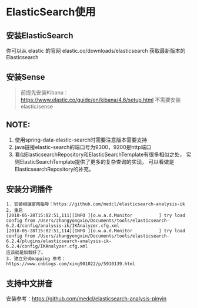 # ElasticSearch使用
## 安装ElasticSearch
你可以从 elastic 的官网 elastic.co/downloads/elasticsearch 获取最新版本的 Elasticsearch
## 安装Sense
> 前提先安装Kibana：https://www.elastic.co/guide/en/kibana/4.6/setup.html
不需要安装elastic/sense

## NOTE:
1. 使用spring-data-elastic-search时需要注意版本需要支持
2. java链接elastic-search的端口号为9300，9200是http端口
3. 看似ElasticsearchRepository和ElasticSearchTemplate有很多相似之处，
实则ElasticSearchTemplate提供了更多的复杂查询的实现，
可以看做是ElasticsearchRepository的补充。
## 安装分词插件
```
1. 安装根据官网指导：https://github.com/medcl/elasticsearch-analysis-ik
2. 重启
[2018-05-28T15:02:51,111][INFO ][o.w.a.d.Monitor          ] try load config from /Users/zhangyongxin/Documents/tools/elasticsearch-6.2.4/config/analysis-ik/IKAnalyzer.cfg.xml
[2018-05-28T15:02:51,114][INFO ][o.w.a.d.Monitor          ] try load config from /Users/zhangyongxin/Documents/tools/elasticsearch-6.2.4/plugins/elasticsearch-analysis-ik-6.2.4/config/IKAnalyzer.cfg.xml
应该就是加载好了。
3. 建立分词mapping 参考：https://www.cnblogs.com/xing901022/p/5910139.html
```
## 支持中文拼音
安装参考：https://github.com/medcl/elasticsearch-analysis-pinyin
